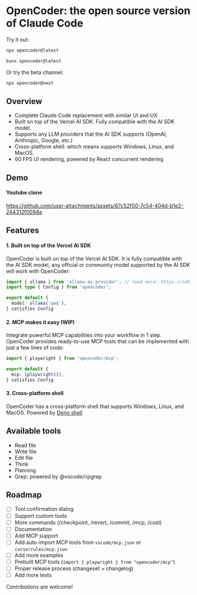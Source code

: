 # OpenCoder: the open source version of Claude Code

Try it out:

```bash
npx opencoder@latest
```

```bash
bunx opencoder@latest
```

Or try the beta channel:
```bash
npx opencoder@next
```

## Overview

- Complete Claude Code replacement with similar UI and UX
- Built on top of the Vercel AI SDK. Fully compatible with the AI SDK model.
- Supports any LLM providers that the AI SDK supports (OpenAI, Anthropic, Google, etc.)
- Cross-platform shell: which means supports Windows, Linux, and MacOS.
- 60 FPS UI rendering, powered by React concurrent rendering

## Demo

#### Youtube clone
https://github.com/user-attachments/assets/67c52f00-7c54-404d-b1e2-244312f0094a



## Features

#### 1. Built on top of the Vercel AI SDK
OpenCoder is built on top of the Vercel AI SDK. It is fully compatible with the AI SDK model, any official or community model supported by the AI SDK will work with OpenCoder:
```typescript
import { ollama } from 'ollama-ai-provider'; // read more: https://sdk.vercel.ai/providers/community-providers/ollama
import type { Config } from 'opencoder';

export default {
  model: ollama('qwq'),
} satisfies Config
```

#### 2. MCP makes it easy (WIP)
Integrate powerful MCP capabilities into your workflow in 1 step. OpenCoder provides ready-to-use MCP tools that can be implemented with just a few lines of code:
```typescript
import { playwright } from 'opencoder/mcp';

export default {
  mcp: [playwright()],
} satisfies Config
```

#### 3. Cross-platform shell
OpenCoder has a cross-platform shell that supports Windows, Linux, and MacOS. Powered by [Deno shell](https://github.com/denoland/deno_task_shell)

## Available tools
- Read file
- Write file
- Edit file
- Think
- Planning
- Grep: powered by @vscode/ripgrep

## Roadmap

- [ ] Tool confirmation dialog
- [ ] Support custom tools
- [ ] More commands (/checkpoint, /revert, /commit, /mcp, /cost)
- [ ] Documentation
- [ ] Add MCP support
- [ ] Add auto-import MCP tools from `vscode/mcp.json` or `cursorrules/mcp.json`
- [ ] Add more examples
- [ ] Prebuilt MCP tools (`import { playwright } from "opencoder/mcp"`)
- [ ] Proper release process (changeset + changelog)
- [ ] Add more tests

Contributions are welcome!
